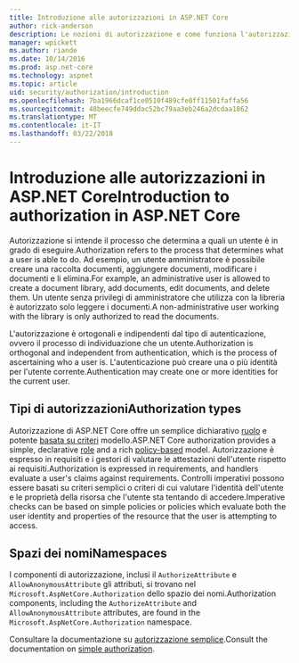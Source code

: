 ```yaml
---
title: Introduzione alle autorizzazioni in ASP.NET Core
author: rick-anderson
description: Le nozioni di autorizzazione e come funziona l'autorizzazione in App ASP.NET Core.
manager: wpickett
ms.author: riande
ms.date: 10/14/2016
ms.prod: asp.net-core
ms.technology: aspnet
ms.topic: article
uid: security/authorization/introduction
ms.openlocfilehash: 7ba1966dcaf1ce0510f489cfe0ff11501faffa56
ms.sourcegitcommit: 48beecfe749ddac52bc79aa3eb246a2dcdaa1862
ms.translationtype: MT
ms.contentlocale: it-IT
ms.lasthandoff: 03/22/2018
---
```

# <a name="introduction-to-authorization-in-aspnet-core"></a><span data-ttu-id="a54f0-103">Introduzione alle autorizzazioni in ASP.NET Core</span><span class="sxs-lookup"><span data-stu-id="a54f0-103">Introduction to authorization in ASP.NET Core</span></span>

<a name="security-authorization-introduction"></a>

<span data-ttu-id="a54f0-104">Autorizzazione si intende il processo che determina a quali un utente è in grado di eseguire.</span><span class="sxs-lookup"><span data-stu-id="a54f0-104">Authorization refers to the process that determines what a user is able to do.</span></span> <span data-ttu-id="a54f0-105">Ad esempio, un utente amministratore è possibile creare una raccolta documenti, aggiungere documenti, modificare i documenti e li elimina.</span><span class="sxs-lookup"><span data-stu-id="a54f0-105">For example, an administrative user is allowed to create a document library, add documents, edit documents, and delete them.</span></span> <span data-ttu-id="a54f0-106">Un utente senza privilegi di amministratore che utilizza con la libreria è autorizzato solo leggere i documenti.</span><span class="sxs-lookup"><span data-stu-id="a54f0-106">A non-administrative user working with the library is only authorized to read the documents.</span></span>

<span data-ttu-id="a54f0-107">L'autorizzazione è ortogonali e indipendenti dal tipo di autenticazione, ovvero il processo di individuazione che un utente.</span><span class="sxs-lookup"><span data-stu-id="a54f0-107">Authorization is orthogonal and independent from authentication, which is the process of ascertaining who a user is.</span></span> <span data-ttu-id="a54f0-108">L'autenticazione può creare una o più identità per l'utente corrente.</span><span class="sxs-lookup"><span data-stu-id="a54f0-108">Authentication may create one or more identities for the current user.</span></span>

## <a name="authorization-types"></a><span data-ttu-id="a54f0-109">Tipi di autorizzazioni</span><span class="sxs-lookup"><span data-stu-id="a54f0-109">Authorization types</span></span>

<span data-ttu-id="a54f0-110">Autorizzazione di ASP.NET Core offre un semplice dichiarativo [ruolo](xref:security/authorization/roles) e potente [basata su criteri](xref:security/authorization/policies) modello.</span><span class="sxs-lookup"><span data-stu-id="a54f0-110">ASP.NET Core authorization provides a simple, declarative [role](xref:security/authorization/roles) and a rich [policy-based](xref:security/authorization/policies) model.</span></span> <span data-ttu-id="a54f0-111">Autorizzazione è espresso in requisiti e i gestori di valutare le attestazioni dell'utente rispetto ai requisiti.</span><span class="sxs-lookup"><span data-stu-id="a54f0-111">Authorization is expressed in requirements, and handlers evaluate a user's claims against requirements.</span></span> <span data-ttu-id="a54f0-112">Controlli imperativi possono essere basati su criteri semplici o criteri di cui valutare l'identità dell'utente e le proprietà della risorsa che l'utente sta tentando di accedere.</span><span class="sxs-lookup"><span data-stu-id="a54f0-112">Imperative checks can be based on simple policies or policies which evaluate both the user identity and properties of the resource that the user is attempting to access.</span></span>

## <a name="namespaces"></a><span data-ttu-id="a54f0-113">Spazi dei nomi</span><span class="sxs-lookup"><span data-stu-id="a54f0-113">Namespaces</span></span>

<span data-ttu-id="a54f0-114">I componenti di autorizzazione, inclusi il `AuthorizeAttribute` e `AllowAnonymousAttribute` gli attributi, si trovano nel `Microsoft.AspNetCore.Authorization` dello spazio dei nomi.</span><span class="sxs-lookup"><span data-stu-id="a54f0-114">Authorization components, including the `AuthorizeAttribute` and `AllowAnonymousAttribute` attributes, are found in the `Microsoft.AspNetCore.Authorization` namespace.</span></span>

<span data-ttu-id="a54f0-115">Consultare la documentazione su [autorizzazione semplice](xref:security/authorization/simple).</span><span class="sxs-lookup"><span data-stu-id="a54f0-115">Consult the documentation on [simple authorization](xref:security/authorization/simple).</span></span>
